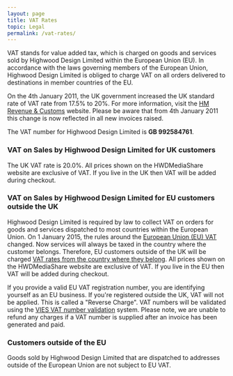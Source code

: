 ```yaml
---
layout: page
title: VAT Rates
topic: Legal
permalink: /vat-rates/
---
```


VAT stands for value added tax, which is charged on goods and services sold by Highwood Design Limited within the European Union (EU). In accordance with the laws governing members of the European Union, Highwood Design Limited is obliged to charge VAT on all orders delivered to destinations in member countries of the EU.

On the 4th January 2011, the UK government increased the UK standard rate of VAT rate from 17.5% to 20%. For more information, visit the [HM Revenue & Customs](http://www.hmrc.gov.uk/vat/forms-rates/rates/rate-increase.htm "VAT Increase") website. Please be aware that from 4th January 2011 this change is now reflected in all new invoices raised.

The VAT number for Highwood Design Limited is **GB 992584761**.

### VAT on Sales by Highwood Design Limited for UK customers

The UK VAT rate is 20.0%. All prices shown on the HWDMediaShare website are exclusive of VAT. If you live in the UK then VAT will be added during checkout.

### VAT on Sales by Highwood Design Limited for EU customers outside the UK

Highwood Design Limited is required by law to collect VAT on orders for goods and services dispatched to most countries within the European Union. On 1 January 2015, the rules around the [European Union (EU) VAT](https://www.gov.uk/government/publications/vat-supplying-digital-services-to-private-consumers/vat-businesses-supplying-digital-services-to-private-consumers) changed. Now services will always be taxed in the country where the customer belongs. Therefore, EU customers outside of the UK will be charged [VAT rates from the country where they belong](http://en.wikipedia.org/wiki/Tax_rates_of_Europe). All prices shown on the HWDMediaShare website are exclusive of VAT. If you live in the EU then VAT will be added during checkout.

If you provide a valid EU VAT registration number, you are identifying yourself as an EU business. If you're registered outside the UK, VAT will not be applied. This is called a "Reverse Charge". VAT numbers will be validated using the [VIES VAT number validation](http://ec.europa.eu/taxation_customs/vies/) system. Please note, we are unable to refund any charges if a VAT number is supplied after an invoice has been generated and paid.

### Customers outside of the EU

Goods sold by Highwood Design Limited that are dispatched to addresses outside of the European Union are not subject to EU VAT.
